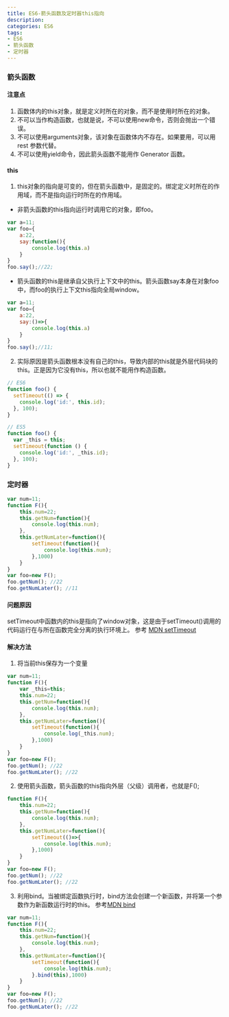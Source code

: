 ```yaml
---
title: ES6-箭头函数及定时器this指向
description:  
categories: ES6
tags:   
- ES6
- 箭头函数
- 定时器
---
```

### 箭头函数
#### 注意点
1. 函数体内的this对象，就是定义时所在的对象，而不是使用时所在的对象。
2. 不可以当作构造函数，也就是说，不可以使用new命令，否则会抛出一个错误。
3. 不可以使用arguments对象，该对象在函数体内不存在。如果要用，可以用 rest 参数代替。
4. 不可以使用yield命令，因此箭头函数不能用作 Generator 函数。 
   
#### this  
1.  this对象的指向是可变的，但在箭头函数中，是固定的。绑定定义时所在的作用域，而不是指向运行时所在的作用域。 
- 非箭头函数的this指向运行时调用它的对象，即foo。
````javascript
var a=11;
var foo={
    a:22,
    say:function(){
        console.log(this.a)
    }
}
foo.say();//22;  
````  
- 箭头函数的this是继承自父执行上下文中的this。箭头函数say本身在对象foo中，而foo的执行上下文this指向全局window。
````javascript
var a=11;
var foo={
    a:22,
    say:()=>{
        console.log(this.a)
    }
}
foo.say();//11;
````
2. 实际原因是箭头函数根本没有自己的this，导致内部的this就是外层代码块的this。正是因为它没有this，所以也就不能用作构造函数。  
  
````javascript
// ES6
function foo() {
  setTimeout(() => {
    console.log('id:', this.id);
  }, 100);
}

// ES5
function foo() {
  var _this = this;
  setTimeout(function () {
    console.log('id:', _this.id);
  }, 100);
}
````  

### 定时器   
 
````javascript
var num=11;
function F(){
    this.num=22;
    this.getNum=function(){
        console.log(this.num);
    },
    this.getNumLater=function(){
        setTimeout(function(){
            console.log(this.num);
        },1000)
    }
}
var foo=new F();
foo.getNum(); //22
foo.getNumLater(); //11
````

#### 问题原因  
setTimeout中函数内的this是指向了window对象，这是由于setTimeout()调用的代码运行在与所在函数完全分离的执行环境上。
参考 [MDN setTimeout](https://developer.mozilla.org/zh-CN/docs/Web/API/Window/setTimeout)  

#### 解决方法
1. 将当前this保存为一个变量
````javascript
var num=11;
function F(){
    var _this=this;
    this.num=22;
    this.getNum=function(){
        console.log(this.num);
    },
    this.getNumLater=function(){
        setTimeout(function(){
            console.log(_this.num);
        },1000)
    }
}
var foo=new F();
foo.getNum(); //22
foo.getNumLater(); //22
````  
2. 使用箭头函数，箭头函数的this指向外层（父级）调用者，也就是F();
````javascript
function F(){
    this.num=22;
    this.getNum=function(){
        console.log(this.num);
    },
    this.getNumLater=function(){
        setTimeout(()=>{
            console.log(this.num);
        },1000)
    }
}
var foo=new F();
foo.getNum(); //22
foo.getNumLater(); //22
````  
3. 利用bind。当被绑定函数执行时，bind方法会创建一个新函数，并将第一个参数作为新函数运行时的this。
参考[MDN bind](https://developer.mozilla.org/zh-CN/docs/Web/JavaScript/Reference/Global_Objects/Function/bind)
````javascript
var num=11;
function F(){
    this.num=22;
    this.getNum=function(){
        console.log(this.num);
    },
    this.getNumLater=function(){
        setTimeout(function(){
            console.log(this.num);
        }.bind(this),1000)
    }
}
var foo=new F();
foo.getNum(); //22
foo.getNumLater(); //22
````
